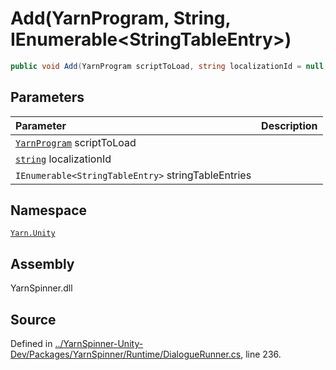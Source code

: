 # Add\(YarnProgram, String, IEnumerable&lt;StringTableEntry&gt;\)

```csharp
public void Add(YarnProgram scriptToLoad, string localizationId = null, IEnumerable<StringTableEntry> stringTableEntries = null)
```

## Parameters

| Parameter | Description |
| :--- | :--- |
| [`YarnProgram`](../yarnprogram/) scriptToLoad |  |
| [`string`](https://docs.microsoft.com/dotnet/api/System.String) localizationId |  |
| `IEnumerable<StringTableEntry>` stringTableEntries |  |

## Namespace

[`Yarn.Unity`](../)

## Assembly

YarnSpinner.dll

## Source

Defined in [../YarnSpinner-Unity-Dev/Packages/YarnSpinner/Runtime/DialogueRunner.cs](https://github.com/YarnSpinnerTool/YarnSpinner-Unity//blob/develop/Runtime/DialogueRunner.cs#L236), line 236.

